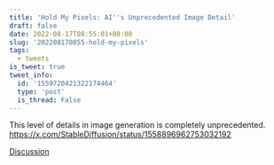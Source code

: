 ```yaml
---
title: 'Hold My Pixels: AI''s Unprecedented Image Detail'
draft: false
date: 2022-08-17T08:55:01+00:00
slug: '202208170855-hold-my-pixels'
tags:
  - tweets
is_tweet: true
tweet_info:
  id: '1559720421322174464'
  type: 'post'
  is_thread: False
---
```




This level of details in image generation is completely unprecedented. <https://x.com/StableDiffusion/status/1558896962753032192>

[Discussion](https://x.com/sytelus/status/1559720421322174464)
